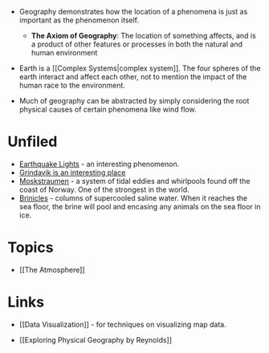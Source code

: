 * Geography demonstrates how the location of a phenomena is just as important as the phenomenon itself.  
	* **The Axiom of Geography**: The location of something affects, and is a product of other features or processes in both the natural and human environment

* Earth is a [[Complex Systems|complex system]]. The four spheres of the earth interact and affect each other, not to mention the impact of the human race to the environment. 

* Much of geography can be abstracted by simply considering the root physical causes of certain phenomena like wind flow.

# Unfiled
* [Earthquake Lights](https://en.wikipedia.org/wiki/Earthquake_light) - an interesting phenomenon.
* [Grindavik is an interesting place](https://www.youtube.com/watch?v=_Pio8BYI9pg)
* [Moskstraumen](https://en.wikipedia.org/wiki/Moskstraumen) - a system of tidal eddies and whirlpools found off the coast of Norway. One of the strongest in the world.
* [Brinicles](https://www.youtube.com/watch?v=wcUouLOmQuU) - columns of supercooled saline water. When it reaches the sea floor, the brine will pool and encasing any animals on the sea floor in ice.

# Topics
* [[The Atmosphere]]
# Links
* [[Data Visualization]] - for techniques on visualizing map data.

* [[Exploring Physical Geography by Reynolds]]

